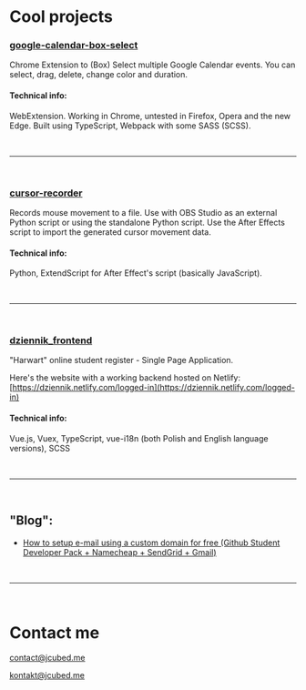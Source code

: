 # Cool projects

### [google-calendar-box-select](https://github.com/JakubKoralewski/google-calendar-box-select)

Chrome Extension to (Box) Select multiple Google Calendar events. You can select, drag, delete, change color and duration.

#### Technical info:
WebExtension. Working in Chrome, untested in Firefox, Opera and the new Edge. Built using TypeScript, Webpack with some SASS (SCSS).

&nbsp;
<hr/>
&nbsp;

### [cursor-recorder](https://github.com/JakubKoralewski/cursor-recorder)

Records mouse movement to a file. Use with OBS Studio as an external Python script or using the standalone Python script. Use the After Effects script to import the generated cursor movement data.

#### Technical info:
Python, ExtendScript for After Effect's script (basically JavaScript).

&nbsp;
<hr/>
&nbsp;

### [dziennik_frontend](https://github.com/JakubKoralewski/dziennik_frontend)

"Harwart" online student register - Single Page Application.

Here's the website with a working backend hosted on Netlify: [https://dziennik.netlify.com/logged-in](https://dziennik.netlify.com/logged-in)

#### Technical info:

Vue.js, Vuex, TypeScript, vue-i18n (both Polish and English language versions), SCSS 

&nbsp;
<hr/>
&nbsp;

## "Blog":

- [How to setup e-mail using a custom domain for free (Github Student Developer Pack + Namecheap + SendGrid + Gmail)](./blog/free-email.md)

&nbsp;
<hr/>
&nbsp;

# Contact me

contact@jcubed.me

kontakt@jcubed.me

